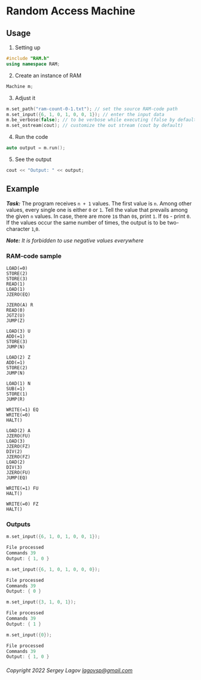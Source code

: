 # Random Access Machine

## Usage

1. Setting up

```cpp
#include "RAM.h"
using namespace RAM;
```

2. Create an instance of RAM

```cpp
Machine m;
```

3. Adjust it

```cpp
m.set_path("ram-count-0-1.txt"); // set the source RAM-code path
m.set_input({6, 1, 0, 1, 0, 0, 1}); // enter the input data
m.be_verbose(false); // to be verbose while executing (false by default)
m.set_ostream(cout); // customize the out stream (cout by default)
```

4. Run the code

```cpp
auto output = m.run();
```

5. See the output

```cpp
cout << "Output: " << output;
```

## Example

***Task:***
The program receives `n + 1` values. The first value is `n`. Among other values, every single one is either `0` or `1`.
Tell the value that prevails among the given `n` values. In case, there are more `1`s than `0`s, print `1`. If `0`s -
print `0`. If the values occur the same number of times, the output is to be two-character `1`,`0`.

***Note:***
*It is forbidden to use negative values everywhere*

### RAM-code sample

```
LOAD(=0)
STORE(2)
STORE(3)
READ(1)
LOAD(1)
JZERO(EQ)

JZERO(A) R
READ(0)
JGTZ(U)
JUMP(Z)

LOAD(3) U
ADD(=1)
STORE(3)
JUMP(N)

LOAD(2) Z
ADD(=1)
STORE(2)
JUMP(N)

LOAD(1) N
SUB(=1)
STORE(1)
JUMP(R)

WRITE(=1) EQ
WRITE(=0)
HALT()

LOAD(2) A
JZERO(FU)
LOAD(3)
JZERO(FZ)
DIV(2)
JZERO(FZ)
LOAD(2)
DIV(3)
JZERO(FU)
JUMP(EQ)

WRITE(=1) FU
HALT()

WRITE(=0) FZ
HALT()
```

### Outputs

```cpp
m.set_input({6, 1, 0, 1, 0, 0, 1});

File processed
Commands 39
Output: { 1, 0 }
```

```cpp
m.set_input({6, 1, 0, 1, 0, 0, 0});

File processed
Commands 39
Output: { 0 }
```

```cpp
m.set_input({3, 1, 0, 1});

File processed
Commands 39
Output: { 1 }
```

```cpp
m.set_input({0});

File processed
Commands 39
Output: { 1, 0 }
```

###### Copyright 2022 Sergey Lagov lagovsp@gmail.com
